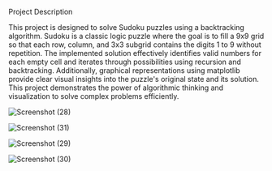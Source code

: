 Project Description

This project is designed to solve Sudoku puzzles using a backtracking algorithm. Sudoku is a classic logic puzzle where the goal is to fill a 9x9 grid so that each row, column, and 3x3 subgrid contains the digits 1 to 9 without repetition. The implemented solution effectively identifies valid numbers for each empty cell and iterates through possibilities using recursion and backtracking. Additionally, graphical representations using matplotlib provide clear visual insights into the puzzle's original state and its solution. This project demonstrates the power of algorithmic thinking and visualization to solve complex problems efficiently.

![Screenshot (28)](https://github.com/user-attachments/assets/37cf4565-590d-4d02-98f1-43983ca07d99)

![Screenshot (31)](https://github.com/user-attachments/assets/7e0b91b0-bbb1-4414-9655-84cc666d68a8)

![Screenshot (29)](https://github.com/user-attachments/assets/190935db-058f-40ee-8c2e-e7ae62b27e77)

![Screenshot (30)](https://github.com/user-attachments/assets/69fbc2bc-cdec-4c2c-8fcd-b5b58c3fe08b)
